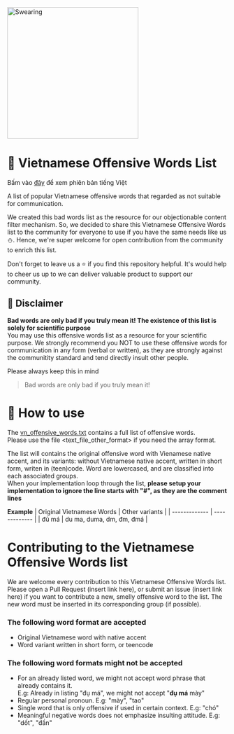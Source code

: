 <img src="https://i.imgur.com/fqd3tXr.jpg" alt="Swearing" width="300">

# :cursing_face: Vietnamese Offensive Words List
Bấm vào [đây](README_vn.md) để xem phiên bản tiếng Việt

A list of popular Vietnamese offensive words that regarded as not suitable for communication.

We created this bad words list as the resource for our objectionable content filter mechanism. So, we decided to share this Vietnamese Offensive Words list to the community for everyone to use if you have the same needs like us :snowman:. Hence, we're super welcome for open contribution from the community to enrich this list.

Don't forget to leave us a :star: if you find this repository helpful. It's would help to cheer us up to we can deliver valuable product to support our community.
## :scroll: Disclaimer
**Bad words are only bad if you truly mean it! The existence of this list is solely for scientific purpose**  
You may use this offensive words list as a resource for your scientific purpose. We strongly recommend you NOT to use these offensive words for communication in any form (verbal or written), as they are strongly against the communitity standard and tend directly insult other people.

Please always keep this in mind
> Bad words are only bad if you truly mean it!

# :bow_and_arrow: How to use
The [vn_offensive_words.txt](vn_offensive_words.txt) contains a full list of offensive words.  
Please use the file <text_file_other_format> if you need the array format.

The list will contains the original offensive word with Vienamese native accent, and its variants: without Vietnamese native accent, written in short form, writen in (teen)code.
Word are lowercased, and are classified into each associated groups.  
When your implementation loop through the list, **please setup your implementation to ignore the line starts with "#", as they are the comment lines**

**Example**
| Original Vietnamese Words  | Other variants |
| ------------- | ------------- |
| đủ má  | du ma, duma, dm, đm, đmá |

# Contributing to the Vietnamese Offensive Words list
We are welcome every contribution to this Vietnamese Offensive Words list. Please open a Pull Request (insert link here), or submit an issue (insert link here) if you want to contribute a new, smelly offensive word to the list.
The new word must be inserted in its corresponding group (if possible).

### The following word format are accepted
- Original Vietnamese word with native accent
- Word variant written in short form, or teencode
### The following word formats might not be accepted
- For an already listed word, we might not accept word phrase that already contains it.  
E.g: Already in listing "đụ má", we might not accept "**đụ má** mày"
- Regular personal pronoun. E.g: "mày", "tao"
- Single word that is only offensive if used in certain context. E.g: "chó"  
- Meaningful negative words does not emphasize insulting attitude. E.g: "dốt", "đần"  
